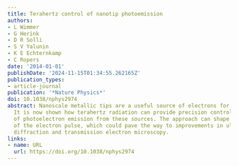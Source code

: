 ```yaml
---
title: Terahertz control of nanotip photoemission
authors:
- L Wimmer
- G Herink
- D R Solli
- S V Yalunin
- K E Echternkamp
- C Ropers
date: '2014-01-01'
publishDate: '2024-11-15T01:34:55.262165Z'
publication_types:
- article-journal
publication: '*Nature Physics*'
doi: 10.1038/nphys2974
abstract: Nanoscale metallic tips are a useful source of electrons for material characterization.
  It is now shown how terahertz radiation can provide precision control and enhancement
  of photoelectron emission from these sources. The approach can shape the spectrum
  of the electron pulse, which could pave the way to improvements in ultrafast electron
  diffraction and transmission electron microscopy.
links:
- name: URL
  url: https://doi.org/10.1038/nphys2974
---
```

